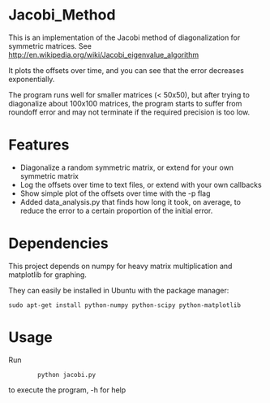 Jacobi_Method
=============

This is an implementation of the Jacobi method of diagonalization for symmetric matrices. See http://en.wikipedia.org/wiki/Jacobi_eigenvalue_algorithm

It plots the offsets over time, and you can see that the error decreases exponentially.

The program runs well for smaller matrices (< 50x50), but after trying to diagonalize about 100x100 matrices, the program starts to suffer from roundoff error and may not terminate if the required precision is too low.

Features
========
* Diagonalize a random symmetric matrix, or extend for your own symmetric matrix
* Log the offsets over time to text files, or extend with your own callbacks
* Show simple plot of the offsets over time with the -p flag
* Added data_analysis.py that finds how long it took, on average, to reduce the
  error to a certain proportion of the initial error.

Dependencies
============
This project depends on numpy for heavy matrix multiplication and matplotlib for graphing.

They can easily be installed in Ubuntu with the package manager:
```
sudo apt-get install python-numpy python-scipy python-matplotlib
```
Usage
=====
Run
```
        python jacobi.py
```
to execute the program, -h for help


